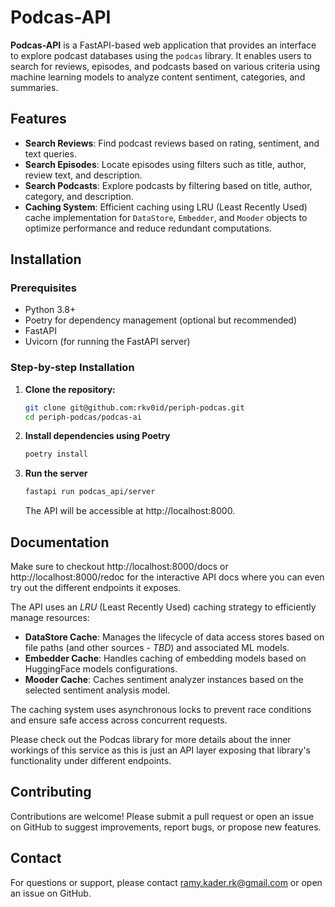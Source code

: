 # Podcas-API

**Podcas-API** is a FastAPI-based web application that provides an interface to explore podcast databases using the `podcas` library. It enables users to search for reviews, episodes, and podcasts based on various criteria using machine learning models to analyze content sentiment, categories, and summaries.

## Features

- **Search Reviews**: Find podcast reviews based on rating, sentiment, and text queries.
- **Search Episodes**: Locate episodes using filters such as title, author, review text, and description.
- **Search Podcasts**: Explore podcasts by filtering based on title, author, category, and description.
- **Caching System**: Efficient caching using LRU (Least Recently Used) cache implementation for `DataStore`, `Embedder`, and `Mooder` objects to optimize performance and reduce redundant computations.

## Installation

### Prerequisites

- Python 3.8+
- Poetry for dependency management (optional but recommended)
- FastAPI
- Uvicorn (for running the FastAPI server)

### Step-by-step Installation

1. **Clone the repository:**
   ```bash
   git clone git@github.com:rkv0id/periph-podcas.git
   cd periph-podcas/podcas-ai
   ```

2. **Install dependencies using Poetry**
    ```bash
    poetry install
    ```

3. **Run the server**
   ```bash
   fastapi run podcas_api/server
   ```
   The API will be accessible at http://localhost:8000.

## Documentation
Make sure to checkout http://localhost:8000/docs or http://localhost:8000/redoc for the interactive API docs where you can even try out the different endpoints it exposes.

The API uses an *LRU* (Least Recently Used) caching strategy to efficiently manage resources:

- **DataStore Cache**: Manages the lifecycle of data access stores based on file paths (and other sources *- TBD*) and associated ML models.
- **Embedder Cache**: Handles caching of embedding models based on HuggingFace models configurations.
- **Mooder Cache**: Caches sentiment analyzer instances based on the selected sentiment analysis model.

The caching system uses asynchronous locks to prevent race conditions and ensure safe access across concurrent requests.

Please check out the Podcas library for more details about the inner workings of this service as this is just an API layer exposing that library's functionality under different endpoints.

## Contributing
Contributions are welcome! Please submit a pull request or open an issue on GitHub to suggest improvements, report bugs, or propose new features.

## Contact
For questions or support, please contact ramy.kader.rk@gmail.com or open an issue on GitHub.
